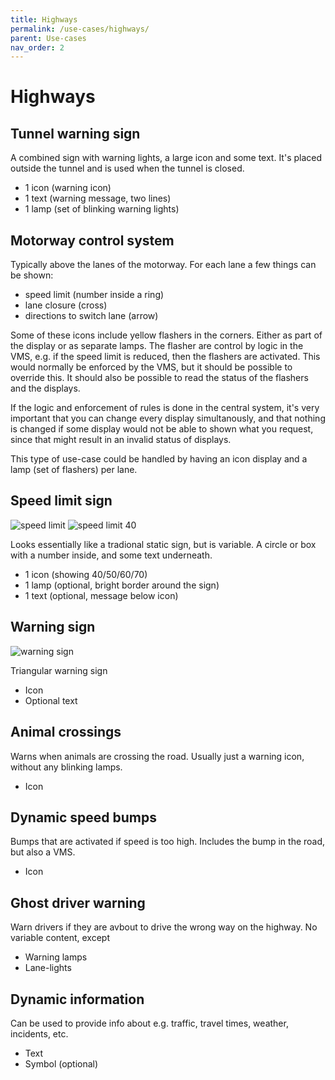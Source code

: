 ```yaml
---
title: Highways
permalink: /use-cases/highways/
parent: Use-cases
nav_order: 2
---
```


# Highways
## Tunnel warning sign
A combined  sign with warning lights, a large icon and some text. It's placed outside the tunnel and is used when the tunnel is closed.
- 1 icon (warning icon)
- 1 text (warning message, two lines)
- 1 lamp (set of blinking warning lights)

## Motorway control system
Typically above the lanes of the motorway.
For each lane a few things can be shown:
- speed limit (number inside a ring)
- lane closure (cross)
- directions to switch lane (arrow)

Some of these icons include yellow flashers in the corners. Either as part of the display or as separate lamps.
The flasher are control by logic in the VMS, e.g. if the speed limit is reduced, then the flashers are activated.
This would normally be enforced by the VMS, but it should be possible to override this. It should also be possible to read the status of the flashers and the displays.

If the logic and enforcement of rules is done in the central system, it's very important that you can change every display simultanously, and that nothing is changed if some display would not be able to shown what you request, since that might result in an invalid status of displays.

This type of use-case could be handled by having an icon display and a lamp (set of flashers) per lane.

## Speed limit sign
![speed limit](/assets/images/speed_limit_sign.png)
![speed limit 40](/assets/images/speed_limit_40.png)

Looks essentially like a tradional static sign, but is variable. A circle or box with a number inside, and some text underneath.
- 1 icon (showing 40/50/60/70)
- 1 lamp (optional, bright border around the sign)
- 1 text (optional, message below icon)

## Warning sign
![warning sign](/assets/images/triangular_warning_sign.png)

Triangular warning sign
- Icon
- Optional text

## Animal crossings
Warns when animals are crossing the road. Usually just a warning icon, without any blinking lamps.
- Icon

## Dynamic speed bumps
Bumps that are activated if speed is too high. Includes the bump in the road, but also a VMS.
- Icon

## Ghost driver warning
Warn drivers if they are avbout to drive the wrong way on the highway. No variable content, except 
- Warning lamps
- Lane-lights

## Dynamic information
Can be used to provide info about e.g. traffic, travel times, weather, incidents, etc.
- Text
- Symbol (optional)

